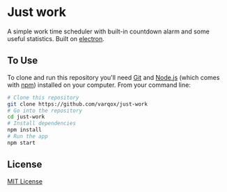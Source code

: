 # Just work
A simple work time scheduler with built-in countdown alarm and some useful statistics. Built on [electron](http://electron.atom.io).

## To Use

To clone and run this repository you'll need [Git](https://git-scm.com) and [Node.js](https://nodejs.org/en/download/) (which comes with [npm](http://npmjs.com)) installed on your computer. From your command line:

```bash
# Clone this repository
git clone https://github.com/varqox/just-work
# Go into the repository
cd just-work
# Install dependencies
npm install
# Run the app
npm start
```

## License

[MIT License](LICENSE)
